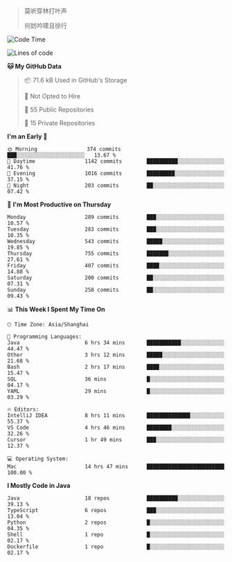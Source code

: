> 莫听穿林打叶声
> 
> 何妨吟啸且徐行

<!-- ![Github Stats](https://github-readme-stats.vercel.app/api?username=catch6&count_private=true&show_icons=true&theme=gruvbox) -->

<!-- ![Top Langs](https://github-readme-stats.vercel.app/api/top-langs/?username=catch6&layout=compact) -->

<!--START_SECTION:waka-->
![Code Time](http://img.shields.io/badge/Code%20Time-2%2C110%20hrs%2055%20mins-blue)

![Lines of code](https://img.shields.io/badge/From%20Hello%20World%20I%27ve%20Written-9.4%20million%20lines%20of%20code-blue)

**🐱 My GitHub Data** 

> 📦 71.6 kB Used in GitHub's Storage 
 > 
> 🚫 Not Opted to Hire
 > 
> 📜 55 Public Repositories 
 > 
> 🔑 15 Private Repositories 
 > 
**I'm an Early 🐤** 

```text
🌞 Morning                374 commits         ███░░░░░░░░░░░░░░░░░░░░░░   13.67 % 
🌆 Daytime                1142 commits        ██████████░░░░░░░░░░░░░░░   41.76 % 
🌃 Evening                1016 commits        █████████░░░░░░░░░░░░░░░░   37.15 % 
🌙 Night                  203 commits         ██░░░░░░░░░░░░░░░░░░░░░░░   07.42 % 
```
📅 **I'm Most Productive on Thursday** 

```text
Monday                   289 commits         ███░░░░░░░░░░░░░░░░░░░░░░   10.57 % 
Tuesday                  283 commits         ███░░░░░░░░░░░░░░░░░░░░░░   10.35 % 
Wednesday                543 commits         █████░░░░░░░░░░░░░░░░░░░░   19.85 % 
Thursday                 755 commits         ███████░░░░░░░░░░░░░░░░░░   27.61 % 
Friday                   407 commits         ████░░░░░░░░░░░░░░░░░░░░░   14.88 % 
Saturday                 200 commits         ██░░░░░░░░░░░░░░░░░░░░░░░   07.31 % 
Sunday                   258 commits         ██░░░░░░░░░░░░░░░░░░░░░░░   09.43 % 
```


📊 **This Week I Spent My Time On** 

```text
🕑︎ Time Zone: Asia/Shanghai

💬 Programming Languages: 
Java                     6 hrs 34 mins       ███████████░░░░░░░░░░░░░░   44.47 % 
Other                    3 hrs 12 mins       █████░░░░░░░░░░░░░░░░░░░░   21.68 % 
Bash                     2 hrs 17 mins       ████░░░░░░░░░░░░░░░░░░░░░   15.47 % 
SQL                      36 mins             █░░░░░░░░░░░░░░░░░░░░░░░░   04.17 % 
YAML                     29 mins             █░░░░░░░░░░░░░░░░░░░░░░░░   03.29 % 

🔥 Editors: 
IntelliJ IDEA            8 hrs 11 mins       ██████████████░░░░░░░░░░░   55.37 % 
VS Code                  4 hrs 46 mins       ████████░░░░░░░░░░░░░░░░░   32.26 % 
Cursor                   1 hr 49 mins        ███░░░░░░░░░░░░░░░░░░░░░░   12.37 % 

💻 Operating System: 
Mac                      14 hrs 47 mins      █████████████████████████   100.00 % 
```

**I Mostly Code in Java** 

```text
Java                     18 repos            ██████████░░░░░░░░░░░░░░░   39.13 % 
TypeScript               6 repos             ███░░░░░░░░░░░░░░░░░░░░░░   13.04 % 
Python                   2 repos             █░░░░░░░░░░░░░░░░░░░░░░░░   04.35 % 
Shell                    1 repo              █░░░░░░░░░░░░░░░░░░░░░░░░   02.17 % 
Dockerfile               1 repo              █░░░░░░░░░░░░░░░░░░░░░░░░   02.17 % 
```




<!--END_SECTION:waka-->
